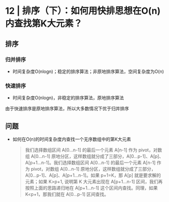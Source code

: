 # 12 | 排序（下）：如何用快排思想在O(n)内查找第K大元素？ 

## 排序

### 归并排序

* 时间复杂度O(nlogn)；稳定的排序算法；非原地排序算法，空间复杂度为O(n)

### 快速排序

* 时间复杂度O(nlogn)，非稳定的排序算法，原地排序算法

由于快速排序是原地排序算法，所以大多数情况下优于归并排序



## 问题

* 如何在O(n)的时间复杂度内查找一个无序数组中的第K大元素

  > 我们选择数组区间 A[0…n-1] 的最后一个元素 A[n-1] 作为 pivot，对数组 A[0…n-1] 原地分区，这样数组就分成了三部分，A[0…p-1]、A[p]、A[p+1…n-1]。我们选择数组区间 A[0…n-1] 的最后一个元素 A[n-1] 作为 pivot，对数组 A[0…n-1] 原地分区，这样数组就分成了三部分，A[0…p-1]、A[p]、A[p+1…n-1]。如果 p+1=K，那 A[p] 就是要求解的元素；如果 K&gt;p+1, 说明第 K 大元素出现在 A[p+1…n-1] 区间，我们再按照上面的思路递归地在 A[p+1…n-1] 这个区间内查找。同理，如果 K&lt;p+1，那我们就在 A[0…p-1] 区间查找。